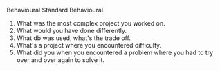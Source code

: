 Behavioural
Standard Behavioural. 

1. What was the most complex project you worked on. 
2. What would you have done differently. 
3. What db was used, what's the trade off. 
4. What's a project where you encountered difficulty. 
5. What did you when you encountered a problem where you had to try over and over again to solve it.
